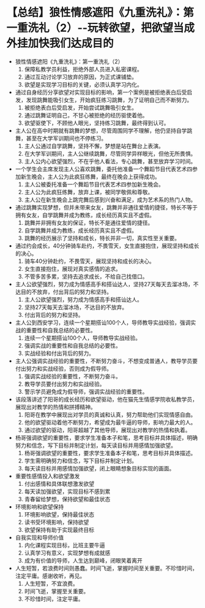 # 【总结】狼性情感遮阳《九重洗礼》：第一重洗礼（2）--玩转欲望，把欲望当成外挂加快我们达成目的

-   狼性情感遮阳《九重洗礼》：第一重洗礼（2）
    1.  保障私教学员利益，拒绝外部人员进入私密课程。
    2.  通过互动讨论学习放弃的原因，为正式课铺垫。
    3.  欲望是实现学习目标的关键，必须认真学习内化。
-   通过自身经历分享欲望对实现目标的影响，第一个案例是被拒绝表白后受启发，发现跳舞能吸引女生，开始疯狂练习跳舞，为了证明自己而不断努力。
    1.  被拒绝表白后受启发，开始尝试跳舞吸引女生。
    2.  通过跳舞证明自己，不甘心被拒绝的经历驱使着他。
    3.  欲望驱使下，不顾他人眼光，坚持练习跳舞，最终得到认可。
-   主人公在高中时期就有跳舞的梦想，尽管周围同学不理解，他仍坚持自学跳舞，甚至在大学军训期间也不停练习。
    1.  主人公通过自学跳舞，坚持不懈，梦想是站在舞台上表演。
    2.  在大学军训期间，主人公继续跳舞，尽管同学异样眼光，但他无所畏惧。
    3.  主人公内心欲望强烈，不在乎他人看法，专心跳舞，甚至放弃学习时间。
-   一个学生会主席发现主人公喜欢跳舞，委托他准备一个舞蹈节目代表艺术四参加新生晚会，主人公为此疯狂练舞，最终在晚会上获得成功。
    1.  主人公被委托准备一个舞蹈节目代表艺术四参加新生晚会。
    2.  主人公为此疯狂练舞，放弃上课，被同学敬佩和尊敬。
    3.  主人公在新生晚会上跳完舞后感到兴奋和满足，成为艺术系的热门人物。
-   通过跳舞实现梦想，但并未带来女友，跳舞并非通往爱情的捷径，特长不等于拥有女友，自学跳舞并成为教练，成长经历真实且不虚假。
    1.  跳舞并非拥有女友的保证，特长不是通往爱情的捷径。
    2.  自学跳舞并成为教练，成长经历真实且不虚假。
    3.  跳舞的经历展示了坚持和成长，特长并非一切，真实性至关重要。
-   通过约会成长，40分钟骑车赴约，不畏雪天，女生直接抱住，展现坚持和成长的决心。
    1.  骑车40分钟赴约，不畏雪天，展现坚持和成长的决心。
    2.  女生直接抱住，展现对真实感情的追求。
    3.  不管多苦多累，坚持去追求成长，不给自己找借口。
-   主人公欲望强烈，努力成为情感高手和搭讪达人，坚持27天每天去溜冰场，不达目的不放弃，付出背后的努力和坚持。
    1.  主人公欲望强烈，努力成为情感高手和搭讪达人。
    2.  坚持27天每天去溜冰场，不达目的不放弃。
    3.  付出背后的努力和坚持。
-   主人公到西安学习，连续一个星期搭讪100个人，导师教导实战经验，强调实战的重要性和自我总结的必要性。
    1.  连续一个星期搭讪100个人，导师教导实战经验。
    2.  强调实战的重要性和自我总结的必要性。
    3.  实战经验和付出背后的努力。
-   主人公强调实战经验的重要性，不断努力奋斗，不想变成普通人，教导学员要付出努力和实战经验，否则成为假导师。
    1.  强调实战经验的重要性，不断努力奋斗。
    2.  教导学员要付出努力和实战经验。
    3.  警示学员避免成为假导师，强调实战经验的重要性。
-   该段落讲述了阳哥的成长经历和欲望驱动，他在猫先生情感学院收私教学员，展现出对教学的热情和拼搏精神。
    1.  阳哥在教学中展现出对学员的真诚和认真，努力帮助他们实现情感自由。
    2.  他的欲望驱动着他不断努力，希望成为最牛逼的导师，影响力最大的人。
    3.  通过欲望的驱动，阳哥超越了其他导师，展现出对教学的热情和执着。
-   杨哥强调欲望的重要性，要求学生准备本子和笔，思考目标并具体描述，明确努力和信念，写下目标并制定计划，每天读目标并用感情加强欲望。 
    1.  杨哥强调欲望的重要性，要求学生准备本子和笔，思考目标并具体描述。
    2.  学生需明确努力和信念，写下目标并制定计划。
    3.  每天读目标并用感情加强欲望，闭上眼睛想象目标实现的画面。
-   重要性感情投入和欲望激发
    1.  付出感情和具体联想激发欲望
    2.  每天读加强欲望，实现目标不感到累
    3.  青春留给梦想，保持欲望和最佳状态
-   环境影响和欲望保持
    1.  环境影响欲望，保持最佳状态
    2.  读书受环境影响，保持欲望
    3.  欲望保持有助于实现最终目标
-   自我实现和导师价值
    1.  内化课程实现目标，比班主要牛逼
    2.  认真学习有意义，实现梦想有成就感
    3.  成为有价值的导师，人生达到巅峰，闭眼笑着离开
-   人生短暂，若浪费时间则愚蠢。时间飞逝，掌握时间至关重要。不珍惜时间，注定平庸。感谢收听，再见。
    1.  人生短暂，不宜浪费。
    2.  时间飞逝，掌握至关重要。
    3.  不珍惜时间，注定平庸。
